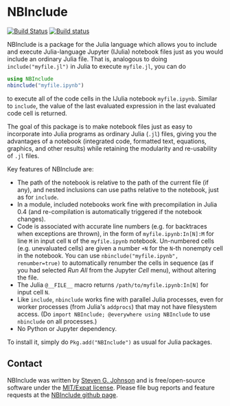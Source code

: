 # NBInclude

[![Build Status](https://travis-ci.org/stevengj/NBInclude.jl.svg?branch=master)](https://travis-ci.org/stevengj/NBInclude.jl)
[![Build status](https://ci.appveyor.com/api/projects/status/8kixdblpw5oi8nd3?svg=true)](https://ci.appveyor.com/project/StevenGJohnson/nbinclude-jl)

NBInclude is a package for the Julia language which allows you to
include and execute Julia-language Jupyter (IJulia) notebook files
just as you would include an ordinary Julia file.  That is, analogous
to doing `include("myfile.jl")` in Julia to execute `myfile.jl`, you can do
```jl
using NBInclude
nbinclude("myfile.ipynb")
```
to execute all of the code cells in the IJulia notebook `myfile.ipynb`.
Similar to `include`, the value of the last evaluated expression
in the last evaluated code cell is returned.

The goal of this package is to make notebook files just as easy to
incorporate into Julia programs as ordinary Julia (`.jl`) files, giving
you the advantages of a notebook (integrated code, formatted text, equations,
graphics, and other results) while retaining the modularity and re-usability
of `.jl` files.

Key features of NBInclude are:

* The path of the notebook is relative to the path of the current file (if any),
and nested inclusions can use paths relative to the notebook, just as for `include`.
* In a module, included notebooks work fine with precompilation in Julia 0.4 (and re-compilation is automatically triggered if the notebook changes).
* Code is associated with accurate line numbers (e.g. for backtraces when exceptions are thrown), in the form of `myfile.ipynb:In[N]:M` for line `M` in input cell `N` of the `myfile.ipynb` notebook.  Un-numbered cells (e.g. unevaluated cells) are given a number
`+N` for the `N`-th nonempty cell in the notebook.  You can use `nbinclude("myfile.ipynb", renumber=true)` to automatically renumber the cells in sequence (as if you had selected *Run All* from the Jupyter *Cell* menu), without altering the file.
* The Julia `@__FILE__` macro returns `/path/to/myfile.ipynb:In[N]` for input cell `N`.
* Like `include`, `nbinclude` works fine with parallel Julia processes, even for
worker processes (from Julia's `addprocs`) that may not have filesystem access.
(Do `import NBInclude; @everywhere using NBInclude` to use `nbinclude` on
all processes.)
* No Python or Jupyter dependency.

To install it, simply do `Pkg.add("NBInclude")` as usual for Julia packages.

## Contact

NBInclude was written by [Steven G. Johnson](http://math.mit.edu/~stevenj/) and is free/open-source software under the [MIT/Expat license](LICENSE.md).  Please file bug reports and feature requests at the [NBInclude github page](https://github.com/stevengj/NBInclude.jl).
